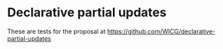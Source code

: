 # Declarative partial updates

These are tests for the proposal at https://github.com/WICG/declarative-partial-updates
